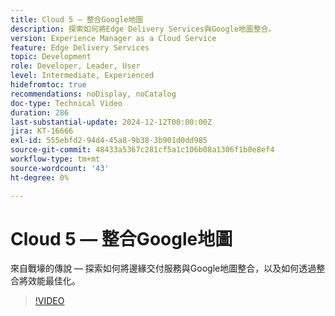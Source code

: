 ```yaml
---
title: Cloud 5 — 整合Google地圖
description: 探索如何將Edge Delivery Services與Google地圖整合。
version: Experience Manager as a Cloud Service
feature: Edge Delivery Services
topic: Development
role: Developer, Leader, User
level: Intermediate, Experienced
hidefromtoc: true
recommendations: noDisplay, noCatalog
doc-type: Technical Video
duration: 286
last-substantial-update: 2024-12-12T00:00:00Z
jira: KT-16666
exl-id: 555ebfd2-94d4-45a8-9b38-3b901d0dd985
source-git-commit: 48433a5367c281cf5a1c106b08a1306f1b0e8ef4
workflow-type: tm+mt
source-wordcount: '43'
ht-degree: 0%

---
```


# Cloud 5 — 整合Google地圖

來自戰壕的傳說 — 探索如何將邊緣交付服務與Google地圖整合，以及如何透過整合將效能最佳化。

>[!VIDEO](https://video.tv.adobe.com/v/3440977/?learn=on&enablevpops)
